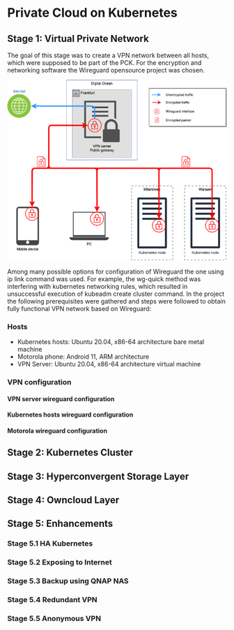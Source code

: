 # Private Cloud on Kubernetes <!-- omit in toc -->

## Stage 1: Virtual Private Network
The goal of this stage was to create a VPN network between all hosts, which were supposed to be part of the PCK. For the encryption and networking software the Wireguard opensource project was chosen. 

![Diagram](VPN.drawio.png)

Among many possible options for configuration of Wireguard the one using ip link command was used. For example, the wg-quick method was interfering with kubernetes networking rules, which resulted in unsuccessful execution of kubeadm create cluster command. In the project the following prerequisites were gathered and steps were followed to obtain fully functional VPN network based on Wireguard:

### Hosts
- Kubernetes hosts: Ubuntu 20.04, x86-64 architecture bare metal machine
- Motorola phone: Android 11, ARM architecture
- VPN Server: Ubuntu 20.04, x86-64 architecture virtual machine
### VPN configuration
#### VPN server wireguard configuration

#### Kubernetes hosts wireguard configuration
#### Motorola wireguard configuration



## Stage 2: Kubernetes Cluster



## Stage 3: Hyperconvergent Storage Layer



## Stage 4: Owncloud Layer



## Stage 5: Enhancements
### Stage 5.1 HA Kubernetes
### Stage 5.2 Exposing to Internet
### Stage 5.3 Backup using QNAP NAS
### Stage 5.4 Redundant VPN
### Stage 5.5 Anonymous VPN